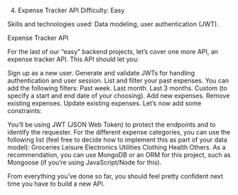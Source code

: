 4. Expense Tracker API
Difficulty: Easy

Skills and technologies used: Data modeling, user authentication (JWT).

Expense Tracker API

For the last of our “easy” backend projects, let’s cover one more API, an expense tracker API. This API should let you:

Sign up as a new user.
Generate and validate JWTs for handling authentication and user session.
List and filter your past expenses. You can add the following filters:
Past week.
Last month.
Last 3 months.
Custom (to specify a start and end date of your choosing).
Add new expenses.
Remove existing expenses.
Update existing expenses.
Let’s now add some constraints:

You’ll be using JWT (JSON Web Token) to protect the endpoints and to identify the requester.
For the different expense categories, you can use the following list (feel free to decide how to implement this as part of your data model):
Groceries
Leisure
Electronics
Utilities
Clothing
Health
Others.
As a recommendation, you can use MongoDB or an ORM for this project, such as Mongoose (if you’re using JavaScript/Node for this).

From everything you’ve done so far, you should feel pretty confident next time you have to build a new API.